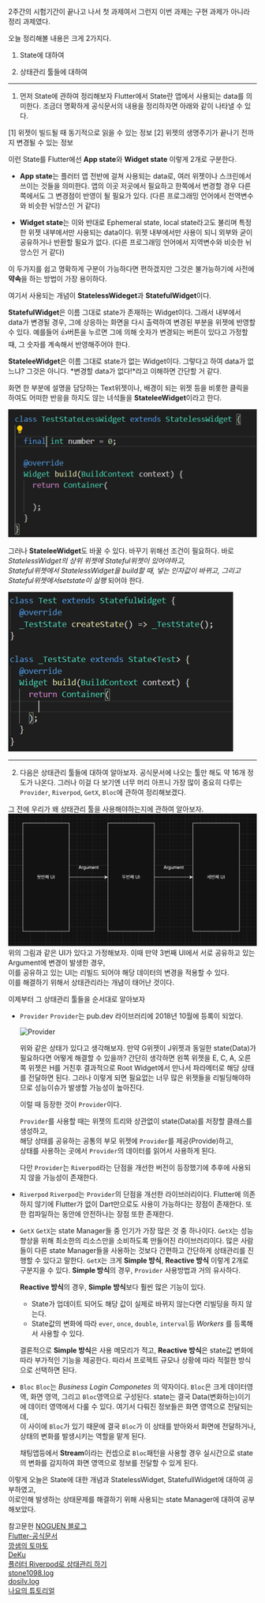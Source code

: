2주간의 시험기간이 끝나고 나서 첫 과제여서 그런지 이번 과제는 구현 과제가 아니라 정리 과제였다.

오늘 정리해볼 내용은 크게 2가지다.

1. State에 대하여

2. 상태관리 툴들에 대하여

---

1. 먼저 State에 관하여 정리해보자
   Flutter에서 State란 앱에서 사용되는 data를 의미한다.
   조금더 명확하게 공식문서의 내용을 정리하자면 아래와 같이 나타낼 수 있다.

[1] 위젯이 빌드될 때 동기적으로 읽을 수 있는 정보
[2] 위젯의 생명주기가 끝나기 전까지 변경될 수 있는 정보

이런 State를 Flutter에선 **App state**와 **Widget state** 이렇게 2개로 구분한다.

- **App state**는 플러터 앱 전반에 걸쳐 사용되는 data로, 여러 위젯이나 스크린에서 쓰이는 것들을 의미한다.
  앱의 이곳 저곳에서 필요하고 한쪽에서 변경할 경우 다른 쪽에서도 그 변경점이 반영이 될 필요가 있다.
  (다른 프로그래밍 언어에서 전역변수와 비슷한 뉘앙스인 거 같다)

- **Widget state**는 이와 반대로 Ephemeral state, local state라고도 불리며 특정한 위젯 내부에서만 사용되는 data이다.
  위젯 내부에서만 사용이 되니 외부와 굳이 공유하거나 반환할 필요가 없다.
  (다른 프로그래밍 언어에서 지역변수와 비슷한 뉘앙스인 거 같다)

이 두가지를 쉽고 명확하게 구분이 가능하다면 편하겠지만 그것은 불가능하기에 사전에 **약속**을 하는 방법이 가장 용이하다.

여기서 사용되는 개념이 **StatelessWideget**과 **StatefulWidget**이다.

**StatefulWidget**은 이름 그대로 state가 존재하는 Widget이다.
그래서 내부에서 data가 변경될 경우, 그에 상응하는 화면을 다시 출력하여 변경된 부분을 위젯에 반영할 수 있다.
예를들어 👍버튼을 누르면 그에 의해 숫자가 변경되는 버튼이 있다고 가정할 때, 그 숫자를 계속해서 반영해주어야 한다.

**StateleeWidget**은 이름 그대로 state가 없는 Widget이다. 그렇다고 하여 data가 없느냐? 그것은 아니다.
*변경할 data가 없다!*라고 이해하면 간단할 거 같다.

화면 한 부분에 설명을 담당하는 Text위젯이나, 배경이 되는 위젯 등을 비롯한 클릭을 하여도 어떠한 반응을 하지도 않는 녀석들을 **StateleeWidget**이라고 한다.

![StatelessWidget](/Week5/images/StatelessWidget.png)

그러나 **StateleeWidget**도 바꿀 수 있다. 바꾸기 위해선 조건이 필요하다.
바로 _StatelessWidget의 상위 위젯에 Stateful위젯이 있어야하고,_<br/>
_Stateful위젯에서 StatelessWidget을 build할 때, 넣는 인자값이 바뀌고, 그리고 Stateful위젯에서setstate이 실행_ 되어야 한다.

![StatefullWidget](/Week5/images/StatefulWidget.png)

---

2. 다음은 상태관리 툴들에 대하여 알아보자. 공식문서에 나오는 툴만 해도 약 16개 정도가 나온다.
   그러나 이걸 다 보기엔 너무 머리 아프니 가장 많이 중요히 다루는 `Provider`, `Riverpod`, `GetX`, `Bloc`에 관하여 정리해보겠다.

그 전에 우리가 왜 상태관리 툴을 사용해야하는지에 관하여 알아보자.
![3-UI](/Week5/images/aaa.png)
위의 그림과 같은 UI가 있다고 가정해보자. 이때 만약 3번째 UI에서 서로 공유하고 있는 Argument에 변경이 발생한 경우,<br/>
이를 공유하고 있는 UI는 리빌드 되어야 해당 데이터의 변경을 적용할 수 있다.<br/>
이를 해결하기 위해서 상태관리라는 개념이 태어난 것이다.

이제부터 그 상태관리 툴들을 순서대로 알아보자

- `Provider`
  `Provider`는 pub.dev 라이브러리에 2018년 10월에 등록이 되었다.

  ![Provider](/Week5/images/Provider.png)

  위와 같은 상태가 있다고 생각해보자. 만약 G위젯이 J위젯과 동일한 state(Data)가 필요하다면 어떻게 해결할 수 있을까?
  간단히 생각하면 왼쪽 위젯을 E, C, A, 오른쪽 위젯은 H를 거친후 결과적으로 Root Widget에서 만나서 파라메터로 해당 상태를 전달하면 된다.
  그러나 이렇게 되면 필요없는 너무 많은 위젯들을 리빌딩해야하므로 성능이슈가 발생할 가능성이 높아진다.

  이럴 때 등장한 것이 `Provider`이다.

  `Provider`를 사용할 때는 위젯의 트리와 상관없이 state(Data)를 저장할 클래스를 생성하고,<br/>
  해당 상태를 공유하는 공통의 부모 위젯에 `Provider`를 제공(Provide)하고,<br/>
  상태를 사용하는 곳에서 `Provider`의 데이터를 읽어서 사용하게 된다.

  다만 `Provider`는 `Riverpod`라는 단점을 개선한 버전이 등장했기에 추후에 사용되지 않을 가능성이 존재한다.

- `Riverpod`
  `Riverpod`는 `Provider`의 단점을 개선한 라이브러리이다.
  Flutter에 의존하지 않기에 Flutter가 없이 Dart만으로도 사용이 가능하다는 장점이 존재한다.
  또한 컴파일하는 동안에 안전하나는 장점 또한 존재한다.

* `GetX`
  `GetX`는 state Manager들 중 인기가 가장 많은 것 중 하나이다.
  `GetX`는 성능향상을 위해 최소한의 리소스만을 소비하도록 만들어진 라이브러리이다.
  많은 사람들이 다른 state Manager들을 사용하는 것보다 간편하고 간단하게 상태관리를 진행할 수 있다고 말한다.
  `GetX`는 크게 **Simple 방식**, **Reactive 방식** 이렇게 2개로 구분지을 수 있다.
  **Simple 방식**의 경우, `Provider` 사용방법과 거의 유사하다.

  **Reactive 방식**의 경우, **Simple 방식**보다 훨씬 많은 기능이 있다.

  - State가 업데이트 되어도 해당 값이 실제로 바뀌지 않는다면 리빌딩을 하지 않는다.
  - State값의 변화에 따라 `ever`, `once`, `double`, `interval`등 _Workers_ 를 등록해서 사용할 수 있다.

  결론적으로 **Simple 방식**은 사용 메모리가 적고, **Reactive 방식**은 state값 변화에 따라 부가적인 기능을 제공한다.
  따라서 프로젝트 규모나 상황에 따라 적절한 방식으로 선택하면 된다.

- `Bloc`
  `Bloc`는 _Business Login Componetes_ 의 약자이다.
  `Bloc`은 크게 데이터영역, 화면 영역, 그리고 `Bloc`영역으로 구성된다.
  state는 결국 Data(변화하는)이기에 데이터 영역에서 다룰 수 있다.
  여기서 다뤄진 정보들은 화면 영역으로 전달되는데,<br/>
  이 사이에 `Bloc`가 있기 때문에 결국 `Bloc`가 이 상태를 받아와서 화면에 전달하거나, 상태의 변화를 발생시키는 역할을 맡게 된다.

  채팅앱등에서 **Stream**이라는 컨셉으로 `Bloc`패턴을 사용할 경우 실시간으로 state의 변화를 감지하여 화면 영역으로 정보를 전달할 수 있게 된다.

이렇게 오늘은 State에 대한 개념과 StatelessWidget, StatefullWidget에 대하여 공부하였고,<br/>
이로인해 발생하는 상태문제를 해결하기 위해 사용되는 state Manager에 대하여 공부해보았다.

참고문헌
[NOGUEN 블로그](https://noguen.tistory.com/24)<br/>
[Flutter-공식문서](https://docs.flutter.dev/data-and-backend/state-mgmt/options#triple-pattern-segmented-state-pattern)<br/>
[깡샘의 토마토](https://kkangsnote.tistory.com/247)<br/>
[DeKu](https://deku.posstree.com/ko/flutter/provider/)<br/>
[플러터 Riverpod로 상태관리 하기](https://medium.com/uplusdevu/%ED%94%8C%EB%9F%AC%ED%84%B0-riverpod%EB%A1%9C-%EC%83%81%ED%83%9C%EA%B4%80%EB%A6%AC-%ED%95%98%EA%B8%B0-cd164f0644e5)<br/>
[stone1098.log](https://velog.io/@stone1098/%ED%94%8C%EB%9F%AC%ED%84%B0-%EC%83%81%ED%83%9C%EA%B4%80%EB%A6%AC-Bloc)<br/>
[dosilv.log](https://velog.io/@dosilv/Flutter-GetX%EB%A1%9C-%EC%83%81%ED%83%9C%EA%B4%80%EB%A6%AC)<br/>
[나요의 튜토리얼](https://nayotutorial.tistory.com/88)
